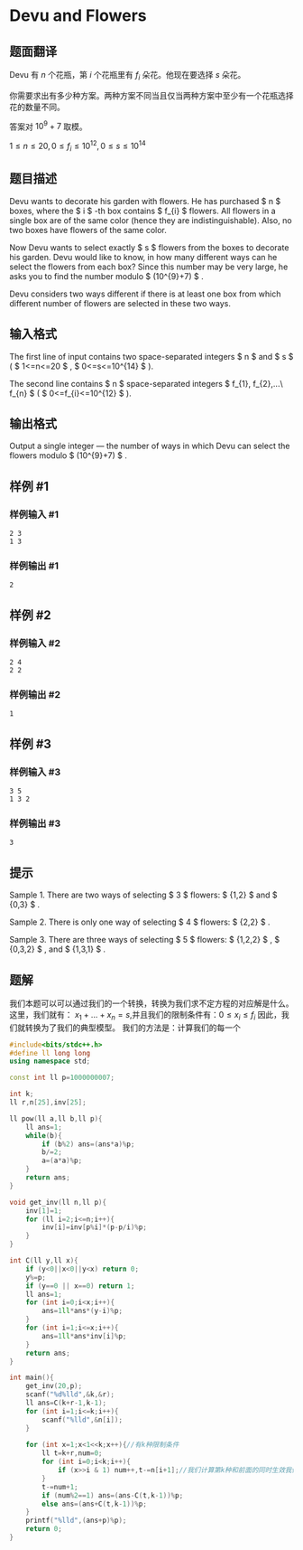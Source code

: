 # Devu and Flowers

## 题面翻译

Devu 有 $n$ 个花瓶，第 $i$ 个花瓶里有 $f_i$ 朵花。他现在要选择 $s$ 朵花。

你需要求出有多少种方案。两种方案不同当且仅当两种方案中至少有一个花瓶选择花的数量不同。

答案对 $10^9+7$ 取模。

$1\le n\le 20,0\le f_i\le 10^{12},0\le s\le 10^{14}$

## 题目描述

Devu wants to decorate his garden with flowers. He has purchased $ n $ boxes, where the $ i $ -th box contains $ f_{i} $ flowers. All flowers in a single box are of the same color (hence they are indistinguishable). Also, no two boxes have flowers of the same color.

Now Devu wants to select exactly $ s $ flowers from the boxes to decorate his garden. Devu would like to know, in how many different ways can he select the flowers from each box? Since this number may be very large, he asks you to find the number modulo $ (10^{9}+7) $ .

Devu considers two ways different if there is at least one box from which different number of flowers are selected in these two ways.

## 输入格式

The first line of input contains two space-separated integers $ n $ and $ s $ ( $ 1<=n<=20 $ , $ 0<=s<=10^{14} $ ).

The second line contains $ n $ space-separated integers $ f_{1}, f_{2},...\ f_{n} $ ( $ 0<=f_{i}<=10^{12} $ ).

## 输出格式

Output a single integer — the number of ways in which Devu can select the flowers modulo $ (10^{9}+7) $ .

## 样例 #1

### 样例输入 #1

```
2 3
1 3
```

### 样例输出 #1

```
2
```

## 样例 #2

### 样例输入 #2

```
2 4
2 2
```

### 样例输出 #2

```
1
```

## 样例 #3

### 样例输入 #3

```
3 5
1 3 2
```

### 样例输出 #3

```
3
```

## 提示

Sample 1. There are two ways of selecting $ 3 $ flowers: $ {1,2} $ and $ {0,3} $ .

Sample 2. There is only one way of selecting $ 4 $ flowers: $ {2,2} $ .

Sample 3. There are three ways of selecting $ 5 $ flowers: $ {1,2,2} $ , $ {0,3,2} $ , and $ {1,3,1} $ .

## 题解
我们本题可以可以通过我们的一个转换，转换为我们求不定方程的对应解是什么。这里，我们就有：
$x_{1}+\dots+x_{n}=s$,并且我们的限制条件有：$0\leq x_{i}\leq f_{i}$ 因此，我们就转换为了我们的典型模型。
我们的方法是：计算我们的每一个
```cpp
#include<bits/stdc++.h>
#define ll long long
using namespace std;

const int ll p=1000000007;

int k;
ll r,n[25],inv[25];

ll pow(ll a,ll b,ll p){
    ll ans=1;
    while(b){
        if (b%2) ans=(ans*a)%p;
        b/=2;
        a=(a*a)%p;
    }
    return ans;
}

void get_inv(ll n,ll p){
    inv[1]=1;
    for (ll i=2;i<=n;i++){
        inv[i]=inv[p%i]*(p-p/i)%p;
    }
}

int C(ll y,ll x){
    if (y<0||x<0||y<x) return 0;
    y%=p;
    if (y==0 || x==0) return 1;
    ll ans=1;
    for (int i=0;i<x;i++){
        ans=1ll*ans*(y-i)%p;
    }
    for (int i=1;i<=x;i++){
        ans=1ll*ans*inv[i]%p;
    }
    return ans;
}

int main(){
    get_inv(20,p);
    scanf("%d%lld",&k,&r);
    ll ans=C(k+r-1,k-1);
    for (int i=1;i<=k;i++){
        scanf("%lld",&n[i]);
    }
    
    for (int x=1;x<1<<k;x++){//有k种限制条件
        ll t=k+r,num=0;
        for (int i=0;i<k;i++){
            if (x>>i & 1) num++,t-=n[i+1];//我们计算第k种和前面的同时生效我们的方案数
        }
        t-=num+1;
        if (num%2==1) ans=(ans-C(t,k-1))%p;
        else ans=(ans+C(t,k-1))%p;
    }
    printf("%lld",(ans+p)%p);
    return 0;
}
```